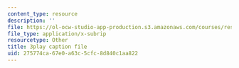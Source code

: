 ```yaml
---
content_type: resource
description: ''
file: https://ol-ocw-studio-app-production.s3.amazonaws.com/courses/res-3-003-learn-to-build-your-own-videogame-with-the-unity-game-engine-and-microsoft-kinect-january-iap-2017/275774ca67e0a63c5cfc8d840c1aa822_R8WOnNX8v9E.srt
file_type: application/x-subrip
resourcetype: Other
title: 3play caption file
uid: 275774ca-67e0-a63c-5cfc-8d840c1aa822
---
```

